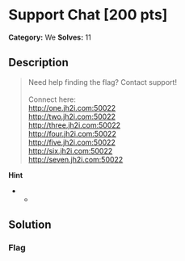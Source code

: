 # Support Chat [200 pts]

**Category:** We
**Solves:** 11

## Description
>Need help finding the flag? Contact support! <br><br>Connect here:<br><a href="http://one.jh2i.com:50022">http://one.jh2i.com:50022</a><br><a href="http://two.jh2i.com:50022">http://two.jh2i.com:50022</a><br><a href="http://three.jh2i.com:50022">http://three.jh2i.com:50022</a><br><a href="http://four.jh2i.com:50022">http://four.jh2i.com:50022</a><br><a href="http://five.jh2i.com:50022">http://five.jh2i.com:50022</a><br><a href="http://six.jh2i.com:50022">http://six.jh2i.com:50022</a><br><a href="http://seven.jh2i.com:50022">http://seven.jh2i.com:50022</a>

**Hint**
* -

## Solution

### Flag

